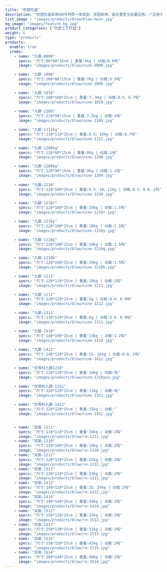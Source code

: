 ```yaml
---
title: "吹塑托盘"
description: "吹塑托盘采用HDPE材质一体成型，坚固耐用，适合重型与轻量应用。广泛用于仓储、物流与出口运输，满足食品、化工等多行业需求。"
list_image : "images/products/blow/blow-main.jpg"
bg_image: "images/feature-bg.jpg"
product_categories: ["吹塑工艺托盘"]
weight: 6
type: "products"
products:
  enable: true
  items:
    - name: "九脚-0808"
      specs: "尺寸:80*80*15cm | 重量:4kg | 动载:0.6吨"
      image: "images/products/blow/nine-0808.jpg" 

    - name: "九脚-1008"
      specs: "尺寸:100*80*15cm | 重量:7kg | 动载:0.5吨"
      image: "images/products/blow/nine-1008.jpg" 

    - name: "九脚-1010"
      specs: "尺寸:100*100*15cm | 重量:7、9kg | 动载:0.5、0.7吨"
      image: "images/products/blow/nine-1010.jpg" 
    
    - name: "九脚-1109"
      specs: "尺寸:110*90*15cm | 重量:7.5kg | 动载:1吨"
      image: "images/products/blow/nine-1109.jpg"

    - name: "九脚-1111kg"
      specs: "尺寸:110*110*15cm | 重量:8.5、10kg | 动载:0.7吨"
      image: "images/products/blow/nine-1111.jpg" 

    - name: "九脚-1208kg"
      specs: "尺寸:120*80*15cm | 重量:9kg | 动载:1吨"
      image: "images/products/blow/nine-1208.jpg" 

    - name: "九脚-1209kg"
      specs: "尺寸:120*90*15cm | 重量:9kg | 动载:1.2吨"
      image: "images/products/blow/nine-1209.jpg" 
    
    - name: "九脚-1210"
      specs: "尺寸:120*100*15cm | 重量:8.5、10、12kg | 动载:0.7、0.8、1吨"
      image: "images/products/blow/nine-1210.jpg" 

    - name: "九脚-1210r"
      specs: "尺寸:120*100*15cm | 重量:10kg | 动载:1.5吨"
      image: "images/products/blow/nine-1210r.jpg"

    - name: "九脚-1210y"
      specs: "尺寸:120*100*15cm | 重量:10kg | 动载:1.5吨"
      image: "images/products/blow/nine-1210y.jpg" 

    - name: "九脚-1210g"
      specs: "尺寸:120*100*15cm | 重量:10kg | 动载:1.5吨"
      image: "images/products/blow/nine-1210g.jpg" 

    - name: "九脚-1210b"
      specs: "尺寸:120*100*15cm | 重量:10kg | 动载:1.5吨"
      image: "images/products/blow/nine-1210b.jpg" 

    - name: "九脚-1211"
      specs: "尺寸:120*110*15cm | 重量:10kg | 动载:1吨"
      image: "images/products/blow/nine-1211.jpg" 

    - name: "九脚-1212"
      specs: "尺寸:120*120*15cm | 重量:kg | 动载:0.8、0.9吨"
      image: "images/products/blow/nine-1212.jpg" 

    - name: "九脚-1311"
      specs: "尺寸:130*110*15cm | 重量:kg | 动载:0.8、0.9吨"
      image: "images/products/blow/nine-1311.jpg" 

    - name: "九脚-1410"
      specs: "尺寸:140*100*15cm | 重量:13kg | 动载:1.2吨"
      image: "images/products/blow/nine-1410.jpg" 
    
    - name: "九脚-1412"
      specs: "尺寸:140*120*15cm | 重量:15、16kg | 动载:0.8、1吨"
      image: "images/products/blow/nine-1412.jpg" 

    - name: "优等料九脚1210"
      specs: "尺寸:120*120*15cm | 重量:10kg | 动载:吨"
      image: "images/products/blow/nine-1210you.jpg" 

    - name: "优等料九脚-1311"
      specs: "尺寸:120*120*15cm | 重量:13kg | 动载:吨"
      image: "images/products/blow/nine-1311.jpg" 

    - name: "优等料九脚-1412"
      specs: "尺寸:120*120*15cm | 重量:15kg | 动载:"
      image: "images/products/blow/nine-1412.jpg" 


    - name: "双面-1111"
      specs: "尺寸:110*110*15cm | 重量:18kg | 动载:2吨"
      image: "images/products/blow/re-1111.jpg" 
    - name: "双面-1210"
      specs: "尺寸:120*100*15cm | 重量:19kg | 动载:2吨"
      image: "images/products/blow/re-1210.jpg" 
    - name: "双面-1212"
      specs: "尺寸:120*120*15cm | 重量:22kg | 动载:2吨"
      image: "images/products/blow/re-1212.jpg" 
    - name: "双面-1311"
      specs: "尺寸:130*110*15cm | 重量:23kg | 动载:2吨"
      image: "images/products/blow/re-1311.jpg" 
    - name: "双面-1412"
      specs: "尺寸:140*120*15cm | 重量:25、26kg | 动载:2吨"
      image: "images/products/blow/re-1412.jpg" 
    - name: "双面-1414"
      specs: "尺寸:140*140*15cm | 重量:34kg | 动载:2吨"
      image: "images/products/blow/re-1414.jpg" 
    - name: "双面-1512"
      specs: "尺寸:150*120*15cm | 重量:32kg | 动载:2吨"
      image: "images/products/blow/re-1512.jpg" 
    - name: "双面-1513"
      specs: "尺寸:150*130*15cm | 重量:32kg | 动载:2吨"
      image: "images/products/blow/re-1513.jpg" 
    - name: "双面-1515"
      specs: "尺寸:150*150*15cm | 重量:42kg | 动载:2吨"
      image: "images/products/blow/re-1515.jpg" 
    - name: "双面-1614"
      specs: "尺寸:160*140*15cm | 重量:40kg | 动载:2吨"
      image: "images/products/blow/re-1614.jpg" 
---
```

